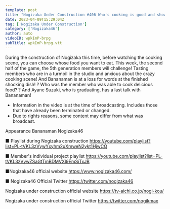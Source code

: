```yaml
---
template: post
title: "Nogizaka Under Construction #406 Who's cooking is good and show second part 2023.04.09 OA"
date: 2023-04-09T15:29:04Z
tag: ['Nogizaka Under Construction']
category: ['Nogizaka46']
author: auto 
videoID: wpkImP-brpg
subTitle: wpkImP-brpg.vtt
---
```

During the construction of Nogizaka this time, before watching the cooking scene, you can choose whose food you want to eat.
This week, the second half of the game, the 5th generation members will challenge!
Tasting members who are in a turmoil in the studio and anxious about the crazy cooking scene!
And Bananaman is at a loss for words at the finished shocking dish! ?
Who was the member who was able to cook delicious food? ?
And Ayane Suzuki, who is graduating, has a last talk with Bananaman!

* Information in the video is at the time of broadcasting. Includes those that have already been terminated or changed.
* Due to rights reasons, some content may differ from what was broadcast.

Appearance
Bananaman Nogizaka46

■ Playlist during Nogizaka construction
https://youtube.com/playlist?list=PL-tVKL3zVywYxyhm2uXmweN2ykt1HjwCQ

■ Member's individual project playlist
https://youtube.com/playlist?list=PL-tVKL3zVywZSaGtTmBDMVXl9EmSiTxJB

■Nogizaka46 official website
https://www.nogizaka46.com/

■ Nogizaka46 Official Twitter
https://twitter.com/nogizaka46

Nogizaka under construction official website
https://tv-aichi.co.jp/nogi-kou/

Nogizaka under construction official Twitter
https://twitter.com/nogikmax
